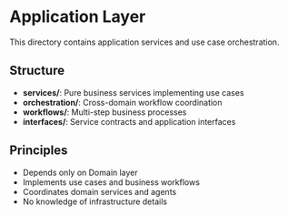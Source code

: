# Application Layer

This directory contains application services and use case orchestration.

## Structure

- **services/**: Pure business services implementing use cases
- **orchestration/**: Cross-domain workflow coordination
- **workflows/**: Multi-step business processes
- **interfaces/**: Service contracts and application interfaces

## Principles

- Depends only on Domain layer
- Implements use cases and business workflows
- Coordinates domain services and agents
- No knowledge of infrastructure details